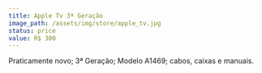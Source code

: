 ```yaml
---
title: Apple Tv 3ª Geração
image_path: /assets/img/store/apple_tv.jpg
status: price
value: R$ 300
---
```

Praticamente novo; 3ª Geração; Modelo A1469; cabos, caixas e manuais.